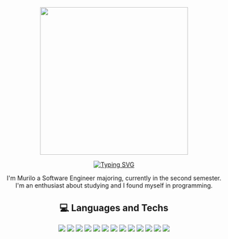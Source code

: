 <div align="center">
<img width="340px" src="https://media2.giphy.com/media/v1.Y2lkPTc5MGI3NjExa2thNTQyMzRrZDZzcmQ4ZWJ1bnl6bXF3bDN6eHJyem9sbGZsNjM3OSZlcD12MV9pbnRlcm5hbF9naWZfYnlfaWQmY3Q9cw/9JnLOdu5vJMyTownZ0/giphy.gif">
      
[![Typing SVG](https://readme-typing-svg.herokuapp.com?font=Mozilla+Headline&size=44&pause=1000&color=F7F7F7&center=true&vCenter=true&width=435&lines=Wassup+%F0%9F%92%AA)](https://git.io/typing-svg)

I'm Murilo a Software Engineer majoring, currently in the second semester. I'm an enthusiast about studying and I found myself in programming.

      
## 💻 Languages and Techs

<div>
    <img src="https://img.shields.io/badge/html5-%23E34F26.svg?style=for-the-badge&logo=html5&logoColor=white" />
    <img src="https://img.shields.io/badge/css3-%231572B6.svg?style=for-the-badge&logo=css3&logoColor=white" />
    <img src="https://img.shields.io/badge/javascript-%23323330.svg?style=for-the-badge&logo=javascript&logoColor=%23F7DF1E" />
    <img src="https://img.shields.io/badge/Node.js-339933?style=for-the-badge&logo=nodedotjs&logoColor=white" />
    <img src="https://img.shields.io/badge/Express.js-000000?style=for-the-badge&logo=express&logoColor=white" />
    <img src="https://img.shields.io/badge/Bootstrap-563D7C?style=for-the-badge&logo=bootstrap&logoColor=white" />
    <img src="https://img.shields.io/badge/Sass-CC6699?style=for-the-badge&logo=sass&logoColor=white" />
    <img src="https://img.shields.io/badge/java-%23ED8B00.svg?style=for-the-badge&logo=openjdk&logoColor=white" />
    <img src="https://img.shields.io/badge/Junit5-25A162?style=for-the-badge&logo=junit5&logoColor=white">
    <img src="https://img.shields.io/badge/python-3670A0?style=for-the-badge&logo=python&logoColor=ffdd54" />
    <img src="https://img.shields.io/badge/mysql-%2300f.svg?style=for-the-badge&logo=mysql&logoColor=white" />
    <img src="https://img.shields.io/badge/MongoDB-4EA94B?style=for-the-badge&logo=mongodb&logoColor=white">
    <img src= "https://img.shields.io/badge/markdown-%23000000.svg?style=for-the-badge&logo=markdown&logoColor=white" >  
</div>

</div>



